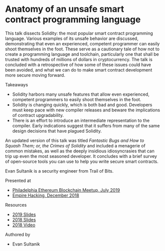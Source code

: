 # Anatomy of an unsafe smart contract programming language

This talk dissects Solidity: the most popular smart contract programming language. Various examples of its unsafe behavior are discussed, demonstrating that even an experienced, competent programmer can easily shoot themselves in the foot. These serve as a cautionary tale of how not to create a programming language and toolchain, particularly one that shall be trusted with hundreds of millions of dollars in cryptocurrency. The talk is concluded with a retrospective of how some of these issues could have been avoided, and what we can do to make smart contract development more secure moving forward.

Takeaways

* Solidity harbors many unsafe features that allow even experienced, competent programmers to easily shoot themselves in the foot.
* Solidity is changing quickly, which is both bad and good. Developers must keep pace with new compiler releases and beware the implications of contract upgradability.
* There is an effort to introduce an intermediate representation to the compiler. Early indications suggest that it suffers from many of the same design decisions that have plagued Solidity.

An updated version of this talk was titled *Fantastic Bugs and How to Squash Them; or, the Crimes of Solidity* and included a menagerie of common mistakes, as well as the deeply insidious idiosyncrasies that can trip up even the most seasoned developer. It concludes with a brief survey of open-source tools you can use to help you write secure smart contracts.

Evan Sultanik is a security engineer from Trail of Bits.

Presented at

* [Philadelphia Ethereum Blockchain Meetup, July 2019](https://www.meetup.com/Philadelphia-Ethereum-Meetup/events/262608448/)
* [Empire Hacking, December 2018](https://blog.trailofbits.com/2018/11/19/return-of-the-blockchain-security-empire-hacking/)

Resources

* [2019 Slides](Fantastic%20Bugs%20and%20How%20to%20Squash%20Them.pdf)
* [2018 Slides](Anatomy%20of%20an%20Unsafe%20Smart%20Contract%20Programming%20Language%20(Sultanik%20EH%202018-12-12).pdf)
* [2018 Video](https://www.youtube.com/watch?v=JaUIxMJAOsA)

Authored by

* Evan Sultanik
